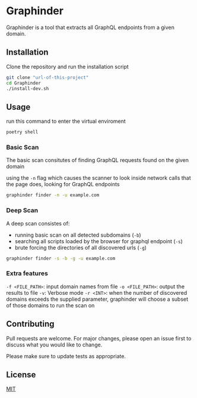 # Graphinder

Graphinder is a tool that extracts all GraphQL endpoints from a given domain.

## Installation

Clone the repository and run the installation script

```bash
git clone "url-of-this-project"
cd Graphinder
./install-dev.sh
```

## Usage

run this command to enter the virtual enviroment

```bash
poetry shell
```

### Basic Scan

The basic scan consitutes of finding GraphQL requests found on the given domain

using the `-n` flag which causes the scanner to look inside network calls that the page does, looking for GraphQL endpoints

```bash
graphinder finder -n -u example.com
```

### Deep Scan

A deep scan consistes of:

- running basic scan on all detected subdomains (`-b`)
- searching all scripts loaded by the browser for graphql endpoint (`-s`)
- brute forcing the directories of all discovered urls (`-g`)

```bash
graphinder finder -s -b -g -u example.com
```

### Extra features

`-f <FILE_PATH>`: input domain names from file
`-o <FILE_PATH>`: output the results to file
`-v`: Verbose mode
`-r <INT>`: when the number of discovered domains exceeds the supplied parameter, graphinder will choose a subset of those domains to run the scan on

## Contributing

Pull requests are welcome. For major changes, please open an issue first to discuss what you would like to change.

Please make sure to update tests as appropriate.

## License

[MIT](https://choosealicense.com/licenses/mit/)
